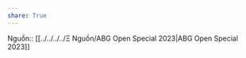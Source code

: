 ```yaml
---
share: True
---
```

Nguồn:: [[../../../../Ξ Nguồn/ABG Open Special 2023|ABG Open Special 2023]]
